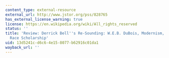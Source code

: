 ```yaml
---
content_type: external-resource
external_url: http://www.jstor.org/pss/828765
has_external_license_warning: true
license: https://en.wikipedia.org/wiki/All_rights_reserved
status: ''
title: 'Review: Derrick Bell''s Re-Sounding: W.E.B. DuBois, Modernism, and Critical
  Race Scholarship'
uid: 13d5241c-d6c6-4e15-8077-b62916c01da1
wayback_url: ''
---
```

